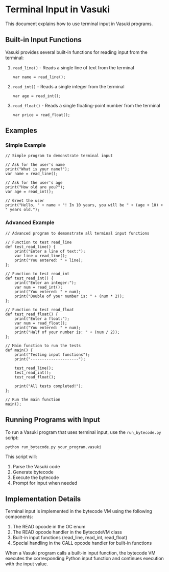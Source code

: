# Terminal Input in Vasuki

This document explains how to use terminal input in Vasuki programs.

## Built-in Input Functions

Vasuki provides several built-in functions for reading input from the terminal:

1. `read_line()` - Reads a single line of text from the terminal
   ```
   var name = read_line();
   ```

2. `read_int()` - Reads a single integer from the terminal
   ```
   var age = read_int();
   ```

3. `read_float()` - Reads a single floating-point number from the terminal
   ```
   var price = read_float();
   ```

## Examples

### Simple Example

```
// Simple program to demonstrate terminal input

// Ask for the user's name
print("What is your name?");
var name = read_line();

// Ask for the user's age
print("How old are you?");
var age = read_int();

// Greet the user
print("Hello, " + name + "! In 10 years, you will be " + (age + 10) + " years old.");
```

### Advanced Example

```
// Advanced program to demonstrate all terminal input functions

// Function to test read_line
def test_read_line() {
    print("Enter a line of text:");
    var line = read_line();
    print("You entered: " + line);
};

// Function to test read_int
def test_read_int() {
    print("Enter an integer:");
    var num = read_int();
    print("You entered: " + num);
    print("Double of your number is: " + (num * 2));
};

// Function to test read_float
def test_read_float() {
    print("Enter a float:");
    var num = read_float();
    print("You entered: " + num);
    print("Half of your number is: " + (num / 2));
};

// Main function to run the tests
def main() {
    print("Testing input functions");
    print("---------------------");
    
    test_read_line();
    test_read_int();
    test_read_float();
    
    print("All tests completed!");
};

// Run the main function
main();
```

## Running Programs with Input

To run a Vasuki program that uses terminal input, use the `run_bytecode.py` script:

```
python run_bytecode.py your_program.vasuki
```

This script will:
1. Parse the Vasuki code
2. Generate bytecode
3. Execute the bytecode
4. Prompt for input when needed

## Implementation Details

Terminal input is implemented in the bytecode VM using the following components:

1. The READ opcode in the OC enum
2. The READ opcode handler in the BytecodeVM class
3. Built-in input functions (read_line, read_int, read_float)
4. Special handling in the CALL opcode handler for built-in functions

When a Vasuki program calls a built-in input function, the bytecode VM executes the corresponding Python input function and continues execution with the input value.
